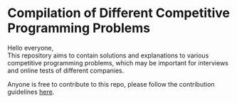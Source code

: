 # Compilation of Different Competitive Programming Problems

Hello everyone,  
This repository aims to contain solutions and explanations to various competitive programming problems, which may be important for interviews and online tests of different companies.

Anyone is free to contribute to this repo, please follow the contribution guidelines [here](https://github.com/skully-coder/competitiveprogramming/blob/main/CONTRIBUTING.md).
